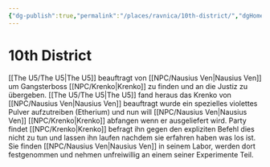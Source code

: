```yaml
---
{"dg-publish":true,"permalink":"/places/ravnica/10th-district/","dgHomeLink":true,"dgPassFrontmatter":true}
---
```


# 10th District
 [[The U5/The U5|The U5]] beauftragt von [[NPC/Nausius Ven|Nausius Ven]] um Gangsterboss [[NPC/Krenko|Krenko]] zu finden und an die Justiz zu übergeben.  [[The U5/The U5|The U5]]  fand heraus das Krenko von [[NPC/Nausius Ven|Nausius Ven]] beauftragt wurde ein spezielles violettes Pulver aufzutreiben (Etherium) und nun will [[NPC/Nausius Ven|Nausius Ven]] [[NPC/Krenko|Krenko]] abfangen wenn er ausgeliefert wird. Party findet [[NPC/Krenko|Krenko]] befragt ihn gegen den expliziten Befehl dies nicht zu tun und lassen ihn laufen nachdem sie erfahren haben was los ist. Sie finden [[NPC/Nausius Ven|Nausius Ven]] in seinem Labor, werden dort festgenommen und nehmen unfreiwillig an einem seiner Experimente Teil.
 
 